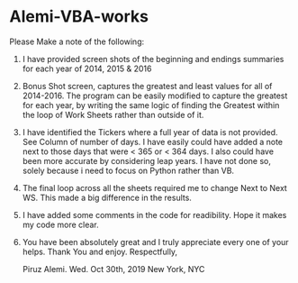 # Alemi-VBA-works
Please Make a note of the following:

1. I have provided screen shots of the beginning and endings summaries for each year of 2014, 2015 & 2016

2. Bonus Shot screen, captures the greatest and least values for all of 2014-2016. The program can be easily modified to capture the greatest for each year, by writing the same logic of finding the Greatest within the loop of Work Sheets rather than outside of it.

3. I have identified the Tickers where a full year of data is not provided. See Column of number of days.
   I have easily could have added a note next to those days that were < 365 or < 364  days. I also could have been 
   more accurate by considering leap years. I have not done so, solely because i need to focus on Python rather than VB. 

4. The final loop across all the sheets required me to change Next to Next WS. This made a big difference in the results.

5. I have added some comments in the code for readibility. Hope it makes my code more clear.

6. You have been absolutely great and I truly appreciate every one of your helps. Thank You and enjoy.
   Respectfully,

   Piruz Alemi.
   Wed. Oct 30th, 2019
   New York, NYC
